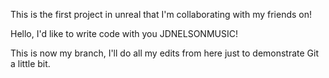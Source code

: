 This is the first project in unreal that I'm collaborating with my friends on!

Hello, I'd like to write code with you JDNELSONMUSIC!

This is now my branch, I'll do all my edits from here just to demonstrate Git a little bit.
